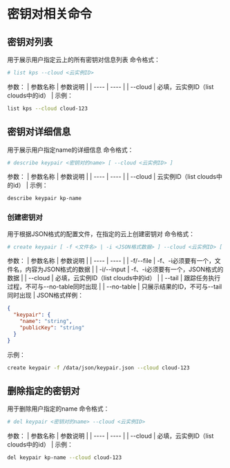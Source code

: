 # 密钥对相关命令
## 密钥对列表
用于展示用户指定云上的所有密钥对信息列表
命令格式：
```bash
# list kps --cloud <云实例ID>
```
参数：
| 参数名称 | 参数说明 |
| ---- | ---- |
| --cloud | 必填，云实例ID（list clouds中的id） |
示例：
```bash
list kps --cloud cloud-123
```
## 密钥对详细信息
用于展示用户指定name的详细信息
命令格式：
```bash
# describe keypair <密钥对的name> [ --cloud <云实例ID> ]
```
参数：
| 参数名称 | 参数说明 |
| ---- | ---- |
| --cloud | 云实例ID（list clouds中的id） |
示例：
```bash
describe keypair kp-name
```
### **创建密钥对**
用于根据JSON格式的配置文件，在指定的云上创建密钥对
命令格式：
```bash
# create keypair [ -f <文件名> | -i <JSON格式数据> ] --cloud <云实例ID> [ --tail ] [ --no-table ]
```
参数：
| 参数名称 | 参数说明 |
| ---- | ---- |
| -f/--file | -f、-i必须要有一个，文件名，内容为JSON格式的数据 |
| -i/--input | -f、-i必须要有一个，JSON格式的数据 |
| --cloud | 必填，云实例ID（list clouds中的id） |
| --tail | 跟踪任务执行过程，不可与--no-table同时出现 |
| --no-table | 只展示结果的ID，不可与--tail同时出现 |
JSON格式样例：
```json
{
  "keypair": {
    "name": "string",
    "publicKey": "string"
  }
}
```
示例：
```bash
create keypair -f /data/json/keypair.json --cloud cloud-123
```
## 删除指定的密钥对
用于删除用户指定的name
命令格式：
```bash
# del keypair <密钥对的name> --cloud <云实例ID>
```
参数：
| 参数名称 | 参数说明 |
| ---- | ---- |
| --cloud | 必填，云实例ID（list clouds中的id） |
示例：
```bash
del keypair kp-name --cloud cloud-123
```

